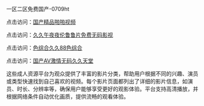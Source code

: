 一区二区免费国产-0709ht

点击访问：<a href="https://heiliaoxqkkct.pages.dev">国产精品啪啪视频</a>

点击访问：<a href="https://heiliaoxwd5i8.pages.dev">久久午夜夜伦鲁鲁片免费无码影视</a>

点击访问：<a href="https://heiliaowt0d7p.pages.dev">色综合久久88色综合</a>

点击访问：<a href="https://heiliaoga6s9v.pages.dev">国产AV激情无码久久天堂</a>

这些成人资源平台为观众提供了丰富的影片分类，帮助用户根据不同的兴趣、演员或类型快速找到自己喜欢的视频。每个影片页面都列出了详细的影片信息，如演员、时长、分辨率等，确保用户能够享受更好的观影体验。平台支持高清播放，并根据网络条件自动优化画质，提供流畅的观看体验。

<span style="display:none;">[Canonical link](https://github.com/no20250709/no16 ）</span>
